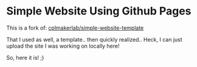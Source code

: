 # Simple Website Using Github Pages


This is a fork of: [cplmakerlab/simple-website-template](https://github.com/cplmakerlab/simple-website-template)

That I used as well, a template.. then quickly realized..
Heck, I can just upload the site I was working on locally here!

So, here it is! ;) 
